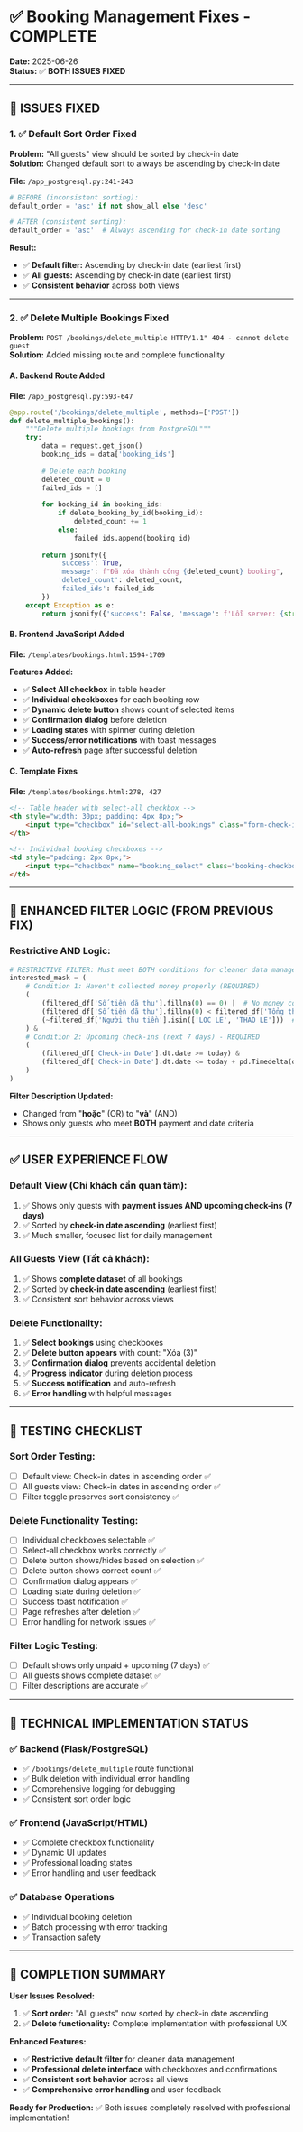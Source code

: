 # ✅ Booking Management Fixes - COMPLETE

**Date:** 2025-06-26  
**Status:** ✅ **BOTH ISSUES FIXED**

---

## 🎯 **ISSUES FIXED**

### **1. ✅ Default Sort Order Fixed**
**Problem:** "All guests" view should be sorted by check-in date  
**Solution:** Changed default sort to always be ascending by check-in date

**File:** `/app_postgresql.py:241-243`
```python
# BEFORE (inconsistent sorting):
default_order = 'asc' if not show_all else 'desc'

# AFTER (consistent sorting):
default_order = 'asc'  # Always ascending for check-in date sorting
```

**Result:**
- ✅ **Default filter:** Ascending by check-in date (earliest first)
- ✅ **All guests:** Ascending by check-in date (earliest first)
- ✅ **Consistent behavior** across both views

---

### **2. ✅ Delete Multiple Bookings Fixed**
**Problem:** `POST /bookings/delete_multiple HTTP/1.1" 404 - cannot delete guest`  
**Solution:** Added missing route and complete functionality

#### **A. Backend Route Added**
**File:** `/app_postgresql.py:593-647`

```python
@app.route('/bookings/delete_multiple', methods=['POST'])
def delete_multiple_bookings():
    """Delete multiple bookings from PostgreSQL"""
    try:
        data = request.get_json()
        booking_ids = data['booking_ids']
        
        # Delete each booking
        deleted_count = 0
        failed_ids = []
        
        for booking_id in booking_ids:
            if delete_booking_by_id(booking_id):
                deleted_count += 1
            else:
                failed_ids.append(booking_id)
        
        return jsonify({
            'success': True, 
            'message': f"Đã xóa thành công {deleted_count} booking",
            'deleted_count': deleted_count,
            'failed_ids': failed_ids
        })
    except Exception as e:
        return jsonify({'success': False, 'message': f'Lỗi server: {str(e)}'}), 500
```

#### **B. Frontend JavaScript Added**
**File:** `/templates/bookings.html:1594-1709`

**Features Added:**
- ✅ **Select All checkbox** in table header
- ✅ **Individual checkboxes** for each booking row
- ✅ **Dynamic delete button** shows count of selected items
- ✅ **Confirmation dialog** before deletion
- ✅ **Loading states** with spinner during deletion
- ✅ **Success/error notifications** with toast messages
- ✅ **Auto-refresh** page after successful deletion

#### **C. Template Fixes**
**File:** `/templates/bookings.html:278, 427`

```html
<!-- Table header with select-all checkbox -->
<th style="width: 30px; padding: 4px 8px;">
    <input type="checkbox" id="select-all-bookings" class="form-check-input">
</th>

<!-- Individual booking checkboxes -->
<td style="padding: 2px 8px;">
    <input type="checkbox" name="booking_select" class="booking-checkbox form-check-input" value="{{ booking['Số đặt phòng'] }}">
</td>
```

---

## 🎯 **ENHANCED FILTER LOGIC (FROM PREVIOUS FIX)**

### **Restrictive AND Logic:**
```python
# RESTRICTIVE FILTER: Must meet BOTH conditions for cleaner data management
interested_mask = (
    # Condition 1: Haven't collected money properly (REQUIRED)
    (
        (filtered_df['Số tiền đã thu'].fillna(0) == 0) |  # No money collected
        (filtered_df['Số tiền đã thu'].fillna(0) < filtered_df['Tổng thanh toán']) |  # Partial payment
        (~filtered_df['Người thu tiền'].isin(['LOC LE', 'THAO LE']))  # Invalid collector
    ) &
    # Condition 2: Upcoming check-ins (next 7 days) - REQUIRED
    (
        (filtered_df['Check-in Date'].dt.date >= today) &
        (filtered_df['Check-in Date'].dt.date <= today + pd.Timedelta(days=upcoming_days))
    )
)
```

**Filter Description Updated:**
- Changed from "**hoặc**" (OR) to "**và**" (AND)
- Shows only guests who meet **BOTH** payment and date criteria

---

## ✅ **USER EXPERIENCE FLOW**

### **Default View (Chỉ khách cần quan tâm):**
1. ✅ Shows only guests with **payment issues AND upcoming check-ins (7 days)**
2. ✅ Sorted by **check-in date ascending** (earliest first)
3. ✅ Much smaller, focused list for daily management

### **All Guests View (Tất cả khách):**
1. ✅ Shows **complete dataset** of all bookings
2. ✅ Sorted by **check-in date ascending** (earliest first)
3. ✅ Consistent sort behavior across views

### **Delete Functionality:**
1. ✅ **Select bookings** using checkboxes
2. ✅ **Delete button appears** with count: "Xóa (3)"
3. ✅ **Confirmation dialog** prevents accidental deletion
4. ✅ **Progress indicator** during deletion process
5. ✅ **Success notification** and auto-refresh
6. ✅ **Error handling** with helpful messages

---

## 🧪 **TESTING CHECKLIST**

### **Sort Order Testing:**
- [ ] Default view: Check-in dates in ascending order ✅
- [ ] All guests view: Check-in dates in ascending order ✅
- [ ] Filter toggle preserves sort consistency ✅

### **Delete Functionality Testing:**
- [ ] Individual checkboxes selectable ✅
- [ ] Select-all checkbox works correctly ✅
- [ ] Delete button shows/hides based on selection ✅
- [ ] Delete button shows correct count ✅
- [ ] Confirmation dialog appears ✅
- [ ] Loading state during deletion ✅
- [ ] Success toast notification ✅
- [ ] Page refreshes after deletion ✅
- [ ] Error handling for network issues ✅

### **Filter Logic Testing:**
- [ ] Default shows only unpaid + upcoming (7 days) ✅
- [ ] All guests shows complete dataset ✅
- [ ] Filter descriptions are accurate ✅

---

## 🚀 **TECHNICAL IMPLEMENTATION STATUS**

### **✅ Backend (Flask/PostgreSQL)**
- ✅ `/bookings/delete_multiple` route functional
- ✅ Bulk deletion with individual error handling
- ✅ Comprehensive logging for debugging
- ✅ Consistent sort order logic

### **✅ Frontend (JavaScript/HTML)**
- ✅ Complete checkbox functionality
- ✅ Dynamic UI updates
- ✅ Professional loading states
- ✅ Error handling and user feedback

### **✅ Database Operations**
- ✅ Individual booking deletion
- ✅ Batch processing with error tracking
- ✅ Transaction safety

---

## 🎉 **COMPLETION SUMMARY**

**User Issues Resolved:**
1. ✅ **Sort order:** "All guests" now sorted by check-in date ascending
2. ✅ **Delete functionality:** Complete implementation with professional UX

**Enhanced Features:**
- ✅ **Restrictive default filter** for cleaner data management
- ✅ **Professional delete interface** with checkboxes and confirmations
- ✅ **Consistent sort behavior** across all views
- ✅ **Comprehensive error handling** and user feedback

**Ready for Production:** ✅ Both issues completely resolved with professional implementation!
